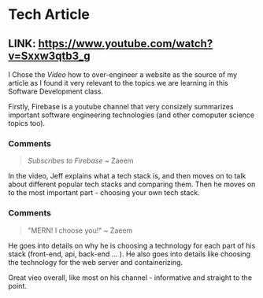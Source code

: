 # Tech Article 
## LINK: https://www.youtube.com/watch?v=Sxxw3qtb3_g

I Chose the *Video* how to over-engineer a website as the source of my article as I found it very relevant to the topics we are learning in this Software Development class. 


Firstly, Firebase is a youtube channel that very consizely summarizes important software engineering technologies (and other comoputer science topics too).

### Comments
> *Subscribes to Firebase* ~ Zaeem

In the video, Jeff explains what a tech stack is, and then moves on to talk about different popular tech stacks and comparing them. Then he moves on to the most important part - choosing your own tech stack. 

### Comments 
> "MERN! I choose you!" ~ Zaeem

He goes into details on why he is choosing a technology for each part of his stack (front-end, api, back-end ... ). He also goes into details like choosing the technology for the web server and containerizing. 

Great vieo overall, like most on his channel - informative and straight to the point. 